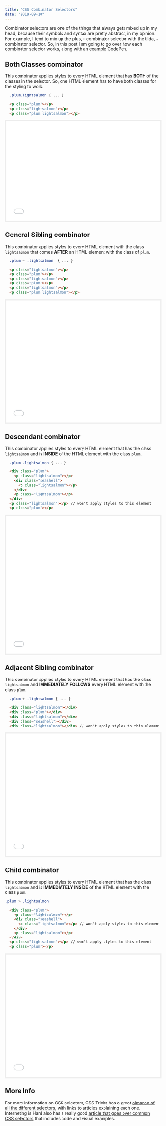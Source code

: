 ```yaml
---
title: "CSS Combinator Selectors"
date: "2019-09-10"
---
```


Combinator selectors are one of the things that always gets mixed up in my head, because their symbols and syntax are pretty abstract, in my opinion. For example, I tend to mix up the plus, `+` combinator selector with the tilda, `~` combinator selector. So, in this post I am going to go over how each combinator selector works, along with an example CodePen.


## Both Classes combinator
This combinator applies styles to every HTML element that has **BOTH** of the classes in the selector. So, one HTML element has to have both classes for the styling to work.

```css
  .plum.lightsalmon { ... }
```
```html
  <p class="plum"></p>
  <p class="lightsalmon"></p>
  <p class="plum lightsalmon"></p>
```

<iframe height="325" style="width: 100%; border: 4px solid #eee;" scrolling="no" title="Both classes combinator" src="//codepen.io/corinneling/embed/VwZQrdv/?height=265&theme-id=light&default-tab=css,result" frameborder="no" allowtransparency="true" allowfullscreen="true">
  See the Pen <a href='https://codepen.io/corinneling/pen/VwZQrdv/'>Both classes combinator</a> by Corinne Ling
  (<a href='https://codepen.io/corinneling'>@corinneling</a>) on <a href='https://codepen.io'>CodePen</a>.
</iframe>

## General Sibling combinator
This combinator applies styles to every HTML element with the class `lightsalmon` that comes **AFTER** an HTML element with the class of `plum`.

```css
  .plum ~ .lightsalmon  { ... }
```
```html
  <p class="lightsalmon"></p>
  <p class="plum"></p>
  <p class="lightsalmon"></p>
  <p class="plum"></p>
  <p class="lightsalmon"></p>
  <p class="plum lightsalmon"></p>
```

<iframe height="400" style="width: 100%; border: 4px solid #eee;" scrolling="no" title="Both classes combinator" src="//codepen.io/corinneling/embed/qBWoaYa/?height=265&theme-id=light&default-tab=html,result" frameborder="no" allowtransparency="true" allowfullscreen="true">
  See the Pen <a href='https://codepen.io/corinneling/pen/qBWoaYa/'>Both classes combinator</a> by Corinne Ling
  (<a href='https://codepen.io/corinneling'>@corinneling</a>) on <a href='https://codepen.io'>CodePen</a>.
</iframe>


## Descendant combinator
This combinator applies styles to every HTML element that has the class `lightsalmon` and is **INSIDE** of the HTML element with the class `plum`.

```css
  .plum .lightsalmon { ... }
```
```html
  <div class="plum">
    <p class="lightsalmon"></p>
    <div class="seashell">
      <p class="lightsalmon"></p>
    </div>
    <p class="lightsalmon"></p>
  </div>
  <p class="lightsalmon"></p> // won't apply styles to this element
  <p class="plum"></p>
```

<iframe height="450" style="width: 100%; border: 4px solid #eee;" scrolling="no" title="Descendant combinator" src="//codepen.io/corinneling/embed/aboYmQZ/?height=265&theme-id=light&default-tab=html,result" frameborder="no" allowtransparency="true" allowfullscreen="true">
  See the Pen <a href='https://codepen.io/corinneling/pen/aboYmQZ/'>Descendant combinator</a> by Corinne Ling
  (<a href='https://codepen.io/corinneling'>@corinneling</a>) on <a href='https://codepen.io'>CodePen</a>.
</iframe>

## Adjacent Sibling combinator
This combinator applies styles to every HTML element that has the class `lightsalmon` and **IMMEDIATELY FOLLOWS** every HTML element with the class `plum`.

```css
  .plum + .lightsalmon { ... }
```
```html
  <div class="lightsalmon"></div>
  <div class="plum"></div>
  <div class="lightsalmon"></div>
  <div class="seashell"></div>
  <div class="lightsalmon"></div> // won't apply styles to this element
```

<iframe height="400" style="width: 100%; border: 4px solid #eee;" scrolling="no" title="Adjacent Sibling combinator" src="//codepen.io/corinneling/embed/bGbvBbZ/?height=265&theme-id=light&default-tab=css,result" frameborder="no" allowtransparency="true" allowfullscreen="true">
  See the Pen <a href='https://codepen.io/corinneling/pen/bGbvBbZ/'>Adjacent Sibling combinator</a> by Corinne Ling
  (<a href='https://codepen.io/corinneling'>@corinneling</a>) on <a href='https://codepen.io'>CodePen</a>.
</iframe>

## Child combinator
This combinator applies styles to every HTML element that has the class `lightsalmon` and is **IMMEDIATELY INSIDE** of the HTML element with the class `plum`. 


```css
.plum > .lightsalmon
```
```html
  <div class="plum">
    <p class="lightsalmon"></p>
    <div class="seashell">
      <p class="lightsalmon"></p> // won't apply styles to this element
    </div>
    <p class="lightsalmon"></p>
  </div>
  <p class="lightsalmon"></p> // won't apply styles to this element
  <p class="plum"></p>
```

<iframe height="400" style="width: 100%; border: 4px solid #eee;" scrolling="no" title="Child combinator" src="//codepen.io/corinneling/embed/RwbMoOO/?height=265&theme-id=light&default-tab=html,result" frameborder="no" allowtransparency="true" allowfullscreen="true">
  See the Pen <a href='https://codepen.io/corinneling/pen/RwbMoOO/'>Child combinator</a> by Corinne Ling
  (<a href='https://codepen.io/corinneling'>@corinneling</a>) on <a href='https://codepen.io'>CodePen</a>.
</iframe>

## More Info
For more information on CSS selectors, CSS Tricks has a great [almanac of all the different selectors](https://css-tricks.com/almanac/selectors/), with links to articles explaining each one. Interneting is Hard also has a really good [article that goes over common CSS selectors](https://internetingishard.com/HTML-and-css/css-selectors/) that includes code and visual examples. 
